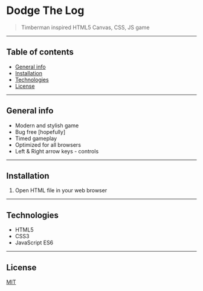 # Dodge The Log
> Timberman inspired HTML5 Canvas, CSS, JS game

---

## Table of contents  
* [General info](#general-info)  
* [Installation](#installation)  
* [Technologies](#technologies)  
* [License](#license)

---

## General info
* Modern and stylish game
* Bug free [hopefully]
* Timed gameplay
* Optimized for all browsers
* Left & Right arrow keys - controls

---

## Installation  
1. Open HTML file in your web browser

---

## Technologies  
* HTML5
* CSS3
* JavaScript ES6

---

## License  
[MIT](https://choosealicense.com/licenses/mit/)
